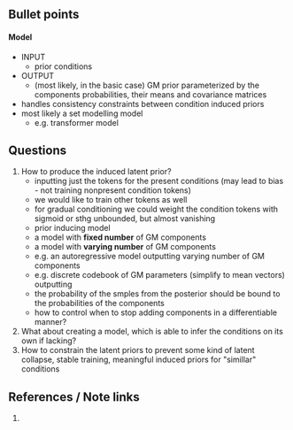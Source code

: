
## Bullet points
#### Model
- INPUT
	- prior conditions
- OUTPUT
	- (most likely, in the basic case) GM prior parameterized by the components probabilities, their means and covariance matrices
- handles consistency constraints between condition induced priors
- most likely a set modelling model
	- e.g. transformer model

## Questions
1. How to produce the induced latent prior? 
	- inputting just the tokens for the present conditions (may lead to bias - not training nonpresent condition tokens)
	- we would like to train other tokens as well
	- for gradual conditioning we could weight the condition tokens with sigmoid or sthg unbounded, but almost vanishing
	- prior inducing model
	- a model with **fixed number** of GM components
	- a model with **varying number** of GM components
	- e.g. an autoregressive model outputting varying number of GM components
	- e.g. discrete codebook of GM parameters (simplify to mean vectors) outputting
	- the probability of the smples from the posterior should be bound to the probabilities of the components
	- how to control when to stop adding components in a differentiable manner?
2. What about creating a model, which is able to infer the conditions on its own if lacking?
3. How to  constrain the latent priors to prevent some kind of latent collapse, stable training, meaningful induced priors for "simillar" conditions

## References / Note links
1. 